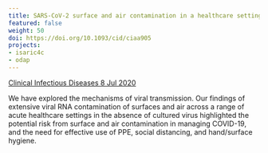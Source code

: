 ```yaml
---
title: SARS-CoV-2 surface and air contamination in a healthcare setting
featured: false
weight: 50
doi: https://doi.org/10.1093/cid/ciaa905
projects:
- isaric4c
- odap
---
```


[Clinical Infectious Diseases 8 Jul 2020]({{page.doi}})

We have explored the mechanisms of viral transmission. Our findings of
extensive viral RNA contamination of surfaces and air across a range of
acute healthcare settings in the absence of cultured virus highlighted
the potential risk from surface and air contamination in managing
COVID-19, and the need for effective use of PPE, social distancing, and
hand/surface hygiene.
